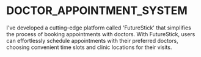 # DOCTOR_APPOINTMENT_SYSTEM
I've developed a cutting-edge platform called 'FutureStick' that simplifies the process of booking appointments with doctors. With FutureStick, users can effortlessly schedule appointments with their preferred doctors, choosing convenient time slots and clinic locations for their visits.
